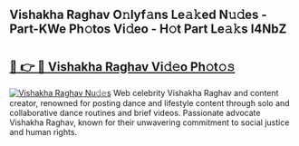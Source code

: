 ## Vishakha Raghav O𝚗lyf𝚊ns Le𝚊𝚔ed N𝚞𝚍es - Part-KWe Ph𝚘tos Vi𝚍eo - H𝚘t Part Le𝚊𝚔s I4NbZ

# <h2><a href="http://hf7qg4.feru.top/?c=Vishakha+Raghav">🔗 👉 🔴 Vishakha Raghav Vi𝚍𝚎o Ph𝚘t𝚘𝚜</a></h2>

[![Vishakha Raghav Nu𝚍𝚎s](https://i.imgur.com/0TWrTi3.gif)](http://hf7qg4.feru.top/?c=Vishakha+Raghav)
Web celebrity Vishakha Raghav and content creator, renowned for posting dance and lifestyle content through solo and collaborative dance routines and brief videos. Passionate advocate Vishakha Raghav, known for their unwavering commitment to social justice and human rights. 
